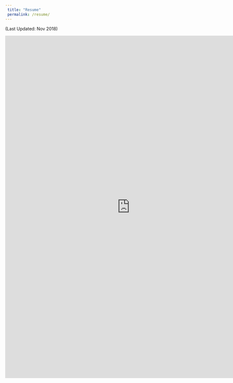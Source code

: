 ```yaml
---
 title: "Resume"
 permalink: /resume/
---
```

(Last Updated: Nov 2018)

<embed src="https://wzhorton.github.io/portfolio/oldresume.pdf#zoom=93" width="800" height="1100" type="application/pdf" />
